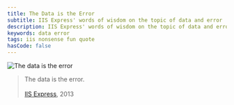 ```yaml
---
title: The Data is the Error
subtitle: IIS Express' words of wisdom on the topic of data and error
description: IIS Express' words of wisdom on the topic of data and error. Nonsense in the first place.
keywords: data error
tags: iis nonsense fun quote
hasCode: false
---
```

![The data is the error](https://dl.dropboxusercontent.com/u/110510589/the-data-is-the-error/IIS_Express_nonsense_message_The_data_is_the_error.png)

>The data is the error.<br/><br/>
[IIS Express](http://en.wikipedia.org/wiki/Internet_Information_Services#IIS_Express), 2013